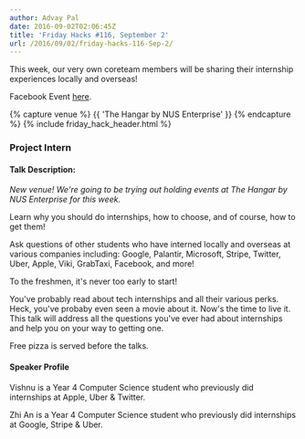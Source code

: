 ```yaml
---
author: Advay Pal
date: 2016-09-02T02:06:45Z
title: 'Friday Hacks #116, September 2'
url: /2016/09/02/friday-hacks-116-Sep-2/
---
```


This week, our very own coreteam members will be sharing their internship experiences locally and overseas!

Facebook Event [here](https://www.facebook.com/events/635393133292290/).

{% capture venue %}
    {{ 'The Hangar by NUS Enterprise' }}
{% endcapture %}
{% include friday_hack_header.html %}


### Project Intern

#### Talk Description:

*New venue! We're going to be trying out holding events at The Hangar by NUS Enterprise for this week.*

Learn why you should do internships, how to choose, and of course, how to get them!

Ask questions of other students who have interned locally and overseas at various companies including: Google, Palantir, Microsoft, Stripe, Twitter, Uber, Apple, Viki, GrabTaxi, Facebook, and more!

To the freshmen, it's never too early to start!

You've probably read about tech internships and all their various perks. Heck, you've probaby even seen a movie about it. Now's the time to live it. This talk will address all the questions you've ever had about internships and help you on your way to getting one.

Free pizza is served before the talks.


#### Speaker Profile

Vishnu is a Year 4 Computer Science student who previously did internships at Apple, Uber & Twitter.

Zhi An is a Year 4 Computer Science student who previously did internships at Google, Stripe & Uber.

